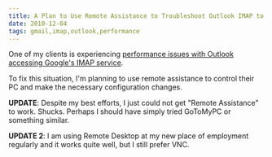 ```yaml
---
title: A Plan to Use Remote Assistance to Troubleshoot Outlook IMAP to GMail Problems
date: 2010-12-04
tags: gmail,imap,outlook,performance
---
```

One of my clients is experiencing [performance issues with Outlook accessing Google's IMAP service](http://www.docunext.com/blog/2010/12/review-of-google-apps-for-business-aka-gmail-imap.html).

To fix this situation, I'm planning to use remote assistance to control their PC and make the necessary configuration changes.

**UPDATE**: Despite my best efforts, I just could not get "Remote Assistance" to work. Shucks. Perhaps I should have simply tried GoToMyPC or something similar.

**UPDATE 2**: I am using Remote Desktop at my new place of employment regularly and it works quite well, but I still prefer VNC.

